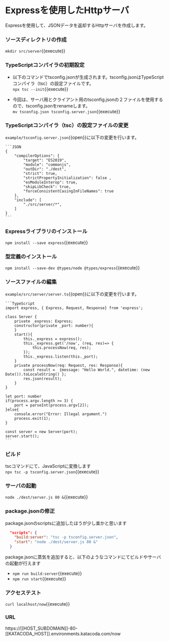# Expressを使用したHttpサーバ
Expressを使用して、JSONデータを返却するHttpサーバを作成します。

### ソースディレクトリの作成
`mkdir src/server`{{execute}}

### TypeScriptコンパイラの初期設定
- 以下のコマンドでtsconfig.jsonが生成されます。tsconfig.jsonはTypeScriptコンパイラ（tsc）の設定ファイルです。<br />
 `npx tsc --init`{{execute}}

- 今回は、サーバ用とクライアント用のtsconfig.jsonの２ファイルを使用するので、tsconfig.jsonをrenameします。<br />
 `mv tsconfig.json tsconfig.server.json`{{execute}}

### TypeScriptコンパイラ（tsc）の設定ファイルの変更
`example/tsconfig.server.json`{{open}}に以下の変更を行います。<br />

    ```JSON
    {
        "compilerOptions": {
            "target": "ES2019",
            "module": "commonjs",
            "outDir": "./dest",
            "strict": true,
            "strictPropertyInitialization": false ,
            "esModuleInterop": true,
            "skipLibCheck": true,
            "forceConsistentCasingInFileNames": true
        },
        "include": [
            "./src/server/*",
        ]
    }
    ```

### Expressライブラリのインストール
`npm install --save express`{{execute}}

### 型定義のインストール
`npm install --save-dev @types/node @types/express`{{execute}}

### ソースファイルの編集
`example/src/server/server.ts`{{open}}に以下の変更を行います。<br />

    ```TypeScript
    import express, { Express, Request, Response} from 'express';

    class Server {
        private _express: Express;
        constructor(private _port: number){
        }
        start(){
            this._express = express();
            this._express.get('/now', (req, res)=> {
                this.processNow(req, res);
            });
            this._express.listen(this._port);
        }
        private processNow(req: Request, res: Response){
            const result =  {message: "Hello World.", datetime: (new Date()).toLocaleString() };
            res.json(result);
        }
    }

    let port: number
    if(process.argv.length >= 3) {
        port = parseInt(process.argv[2]);
    }else{
        console.error("Error: Illegal argument.")
        process.exit(1);
    }

    const server = new Server(port);
    server.start();
    ```

### ビルド
tscコマンドにて、JavaScriptに変換します<br />
`npx tsc -p tsconfig.server.json`{{execute}}

### サーバの起動
`node ./dest/server.js 80 &`{{execute}}

### package.jsonの修正
package.jsonのscriptsに追加したほうが少し楽かと思います
```JSON
  "scripts": {
    "build:server": "tsc -p tsconfig.server.json",
    "start": "node ./dest/server.js 80 &"
  }
```

package.jsonに蒸気を追加すると、以下のようなコマンドにてビルドやサーバの起動が行えます
- `npm run build:server`{{execute}}
- `npm run start`{{execute}}

### アクセステスト
`curl localhost/now`{{execute}}

### URL
https://[[HOST_SUBDOMAIN]]-80-[[KATACODA_HOST]].environments.katacoda.com/now
